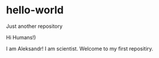 # hello-world
Just another repository

Hi Humans!)

I am Aleksandr! I am scientist. Welcome to my first repositiry.
